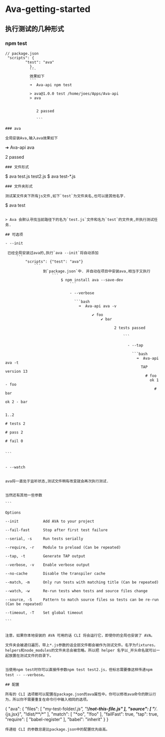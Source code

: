 # Ava-getting-started## 执行测试的几种形式### npm test```// package.json "scripts": {         "test": "ava"           },           ```           效果如下           ```           ➜  Ava-api npm test               > ava@1.0.0 test /home/joes/Apps/Ava-api           > ava              2 passed              ```### ava全局安装Ava,输入ava效果如下```➜  Ava-api ava   2 passed   ```### 文件形式   ```   $ ava test.js test2.js   $ ava test-*.js   ```### 文件夹形式   测试某文件夹下所有js文件,如下`test`为文件夹名,也可以是其他名字.   ```   $ ava test   ```   > Ava 会默认寻找当前路径下的名为`test.js`文件和名为`test`的文件夹,并执行测试任务.## 可选项- --init    已经全局安装过ava的,执行`ava --init`将自动添加        ```            "scripts": {"test": "ava"}                ```                    到`package.json`中. 并自动在项目中安装ava,相当于又执行                        ```                            $ npm install ava --save-dev                                ```                                - --verbose                                  ```bash                                    ➜  Ava-api ava -v                                                                                ✔ foo                                              ✔ bar                                                                                                    2 tests passed                                                                                                              ```                                                                                                                    - --tap                                                            ```bash                                                              ➜  Ava-api ava -t                                                                 TAP version 13                                                                  # foo                                                                    ok 1 - foo                                                                      # bar                                                                        ok 2 - bar                                                                                                                                                      1..2                                                                              # tests 2                                                                                # pass 2                                                                                  # fail 0                                                                                                                                                                          ```                                                                                      - --watch                                                                                          ava将一直处于监听状态,测试文件稍有改变就会再次执行测试.                                                                                              当然还有其他一些参数                                                                                              ```                                                                                               Options                                                                                                   --init           Add AVA to your project                                                                                                       --fail-fast      Stop after first test failure                                                                                                           --serial, -s     Run tests serially                                                                                                               --require, -r    Module to preload (Can be repeated)                                                                                                                   --tap, -t        Generate TAP output                                                                                                                       --verbose, -v    Enable verbose output                                                                                                                           --no-cache       Disable the transpiler cache                                                                                                                               --match, -m      Only run tests with matching title (Can be repeated)                                                                                                                                   --watch, -w      Re-run tests when tests and source files change                                                                                                                                       --source, -S     Pattern to match source files so tests can be re-run (Can be repeated)                                                                                                                                           --timeout, -T    Set global timeout                                                                                                                                           ```                                                                                                                                           注意，如果你本地安装的 AVA 可用的话 CLI 将会运行它，即使你的全局也安装了 AVA。                                                                                                                                           文件夹会被递归遍历，带上*.js参数的话全部文件都会被作为测试文件。名字为fixtures，helpers和node_modules的文件夹总会被忽略。所以把 helper 名字以_开头命名就可以一起放置在测试文件的目录下。                                                                                                                                           当使用npm test时你可以直接传参数npm test test2.js，但标志需要像这样传递npm test -- --verbose。## 配置所有的 CLI 选项都可以配置在package.json的ava属性中。你可以修改ava命令的默认行为，所以你不需要重复在命令行中输入相同的选项。```{      "ava": {              "files": [                    "my-test-folder/*.js",                          "!**/not-this-file.js"                              ],                                  "source": [                                        "**/*.{js,jsx}",                                              "!dist/**/*"                                                  ],                                                      "match": [                                                            "*oo",                                                                  "!foo"                                                                      ],                                                                          "failFast": true,                                                                              "tap": true,                                                                                  "require": [                                                                                        "babel-register"                                                                                            ],                                                                                                "babel": "inherit"                                                                                                  }}```传递给 CLI 的参数总是比package.json中的配置优先级高。